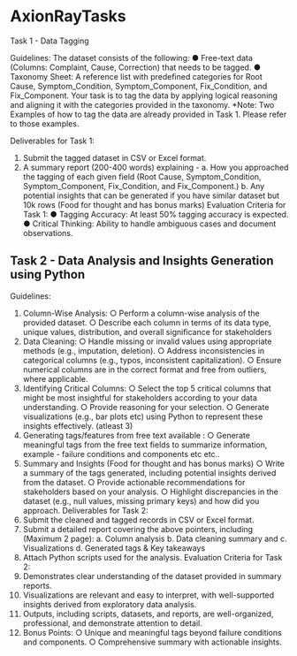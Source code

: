 # AxionRayTasks

Task 1 - Data Tagging

Guidelines:
The dataset consists of the following:
● Free-text data (Columns: Complaint, Cause, Correction) that needs to be tagged.
● Taxonomy Sheet: A reference list with predefined categories for Root Cause,
Symptom_Condition, Symptom_Component, Fix_Condition, and Fix_Component.
Your task is to tag the data by applying logical reasoning and aligning it with the
categories provided in the taxonomy.
*Note: Two Examples of how to tag the data are already provided in Task 1. Please refer to
those examples.

Deliverables for Task 1:
1. Submit the tagged dataset in CSV or Excel format.
2. A summary report (200-400 words) explaining -
a. How you approached the tagging of each given field (Root Cause,
Symptom_Condition, Symptom_Component, Fix_Condition, and Fix_Component.)
b. Any potential insights that can be generated if you have similar dataset but 10k
rows (Food for thought and has bonus marks)
Evaluation Criteria for Task 1:
● Tagging Accuracy: At least 50% tagging accuracy is expected.
● Critical Thinking: Ability to handle ambiguous cases and document observations.

## Task 2 - Data Analysis and Insights Generation using Python

Guidelines:
1. Column-Wise Analysis:
○ Perform a column-wise analysis of the provided dataset.
○ Describe each column in terms of its data type, unique values, distribution, and
overall significance for stakeholders
2. Data Cleaning:
○ Handle missing or invalid values using appropriate methods (e.g., imputation,
deletion).
○ Address inconsistencies in categorical columns (e.g., typos, inconsistent
capitalization).
○ Ensure numerical columns are in the correct format and free from outliers, where
applicable.
3. Identifying Critical Columns:
○ Select the top 5 critical columns that might be most insightful for stakeholders
according to your data understanding.
○ Provide reasoning for your selection.
○ Generate visualizations (e.g., bar plots etc) using Python to represent these
insights effectively. (atleast 3)
4. Generating tags/features from free text available :
○ Generate meaningful tags from the free text fields to summarize information,
example - failure conditions and components etc etc..
5. Summary and Insights (Food for thought and has bonus marks)
○ Write a summary of the tags generated, including potential insights derived from
the dataset.
○ Provide actionable recommendations for stakeholders based on your analysis.
○ Highlight discrepancies in the dataset (e.g., null values, missing primary keys)
and how did you approach.
Deliverables for Task 2:
1. Submit the cleaned and tagged records in CSV or Excel format.
2. Submit a detailed report covering the above pointers, including (Maximum 2 page):
a. Column analysis
b. Data cleaning summary and
c. Visualizations
d. Generated tags & Key takeaways
3. Attach Python scripts used for the analysis.
Evaluation Criteria for Task 2:
1. Demonstrates clear understanding of the dataset provided in summary reports.
2. Visualizations are relevant and easy to interpret, with well-supported insights derived
from exploratory data analysis.
3. Outputs, including scripts, datasets, and reports, are well-organized, professional, and
demonstrate attention to detail.
4. Bonus Points:
○ Unique and meaningful tags beyond failure conditions and components.
○ Comprehensive summary with actionable insights.

